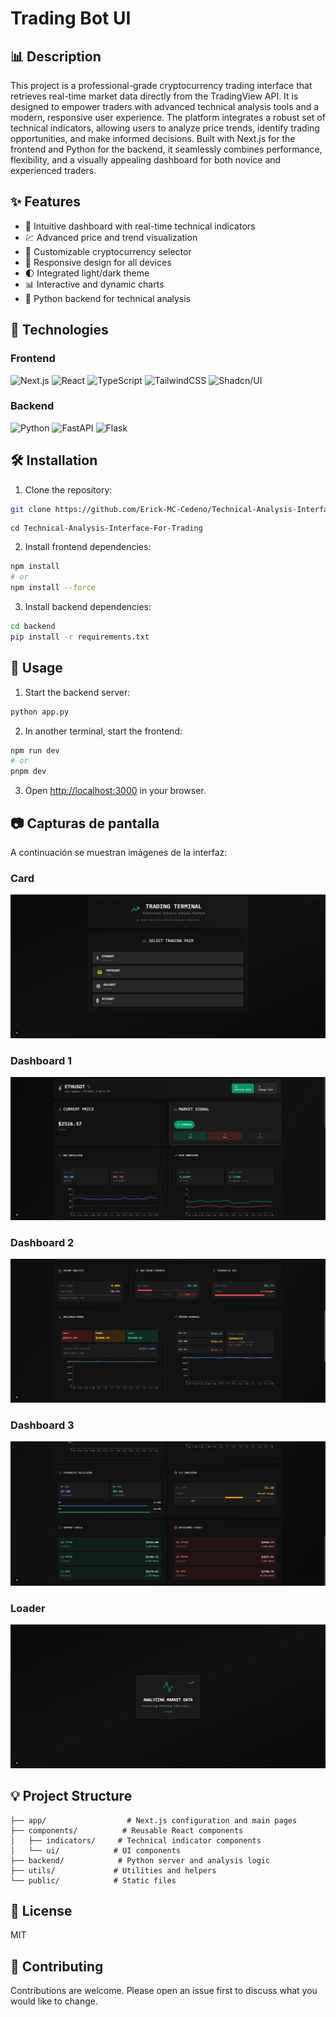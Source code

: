 # Trading Bot UI

## 📊 Description
This project is a professional-grade cryptocurrency trading interface that retrieves real-time market data directly from the TradingView API. It is designed to empower traders with advanced technical analysis tools and a modern, responsive user experience. The platform integrates a robust set of technical indicators, allowing users to analyze price trends, identify trading opportunities, and make informed decisions. Built with Next.js for the frontend and Python for the backend, it seamlessly combines performance, flexibility, and a visually appealing dashboard for both novice and experienced traders.

## ✨ Features

- 🎯 Intuitive dashboard with real-time technical indicators
- 💹 Advanced price and trend visualization
- 🔄 Customizable cryptocurrency selector
- 📱 Responsive design for all devices
- 🌓 Integrated light/dark theme
- 📊 Interactive and dynamic charts
- 🤖 Python backend for technical analysis

## 🚀 Technologies

### Frontend
![Next.js](https://img.shields.io/badge/Next.js-000000?style=for-the-badge&logo=next.js&logoColor=white)
![React](https://img.shields.io/badge/React-20232A?style=for-the-badge&logo=react&logoColor=61DAFB)
![TypeScript](https://img.shields.io/badge/TypeScript-007ACC?style=for-the-badge&logo=typescript&logoColor=white)
![TailwindCSS](https://img.shields.io/badge/Tailwind_CSS-38B2AC?style=for-the-badge&logo=tailwind-css&logoColor=white)
![Shadcn/UI](https://img.shields.io/badge/shadcn/ui-000000?style=for-the-badge&logo=shadcnui&logoColor=white)

### Backend
![Python](https://img.shields.io/badge/Python-3776AB?style=for-the-badge&logo=python&logoColor=white)
![FastAPI](https://img.shields.io/badge/FastAPI-009688?style=for-the-badge&logo=fastapi&logoColor=white)
![Flask](https://img.shields.io/badge/Flask-000000?style=for-the-badge&logo=flask&logoColor=white)

## 🛠️ Installation

1. Clone the repository:
```bash
git clone https://github.com/Erick-MC-Cedeno/Technical-Analysis-Interface-For-Trading
```

```
cd Technical-Analysis-Interface-For-Trading
```

2. Install frontend dependencies:
```bash
npm install
# or
npm install --force
```

3. Install backend dependencies:
```bash
cd backend
pip install -r requirements.txt
```

## 🚀 Usage

1. Start the backend server:
```bash
python app.py
```

2. In another terminal, start the frontend:
```bash
npm run dev
# or
pnpm dev
```


3. Open [http://localhost:3000](http://localhost:3000) in your browser.

## 📷 Capturas de pantalla

A continuación se muestran imágenes de la interfaz:

### Card
![Card](photos/card.png)

### Dashboard 1
![Dashboard 1](photos/dashboard1.png)

### Dashboard 2
![Dashboard 2](photos/dashboard2.png)

### Dashboard 3
![Dashboard 3](photos/dashboard3.png)

### Loader
![Loader](photos/loader.png)

## 💡 Project Structure

```
├── app/                  # Next.js configuration and main pages
├── components/          # Reusable React components
│   ├── indicators/     # Technical indicator components
│   └── ui/            # UI components
├── backend/            # Python server and analysis logic
├── utils/             # Utilities and helpers
└── public/            # Static files
```

## 📄 License

MIT

## 👥 Contributing

Contributions are welcome. Please open an issue first to discuss what you would like to change.



